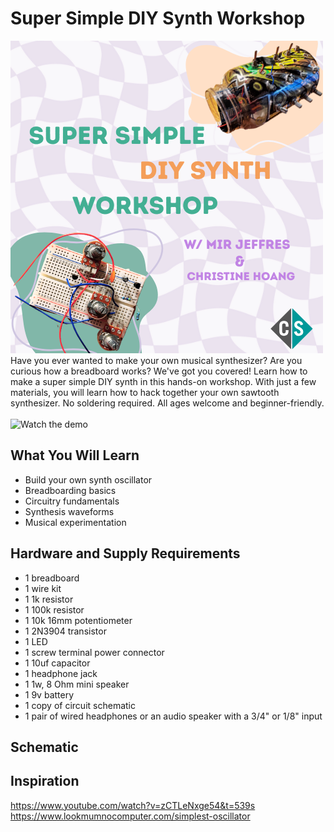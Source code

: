 # Super Simple DIY Synth Workshop
[![Watch the demo](https://github.com/XINEXPORT/Teardown25-DIY-Synth-Workshop/blob/main/DIY-Synth-Flyer.png)](https://youtube.com/shorts/ezmxaq6aThQ?feature=share)</br>
Have you ever wanted to make your own musical synthesizer? Are you curious how a breadboard works? We've got you covered! Learn how to make a super simple DIY synth in this hands-on workshop. With just a few materials, you will learn how to hack together your own sawtooth synthesizer. No soldering required. All ages welcome and beginner-friendly.</br></br>
![Watch the demo](https://youtube.com/shorts/ezmxaq6aThQ?feature=share)</br>

## What You Will Learn
- Build your own synth oscillator
- Breadboarding basics
- Circuitry fundamentals
- Synthesis waveforms
- Musical experimentation

## Hardware and Supply Requirements
- 1 breadboard
- 1 wire kit
- 1  1k resistor
- 1 100k resistor
- 1 10k 16mm potentiometer
- 1 2N3904 transistor
- 1 LED
- 1 screw terminal power connector
- 1 10uf capacitor
- 1 headphone jack
- 1 1w, 8 Ohm mini speaker
- 1 9v battery
- 1 copy of circuit schematic
- 1 pair of wired headphones or an audio speaker with a 3/4" or 1/8" input

## Schematic

## Inspiration
https://www.youtube.com/watch?v=zCTLeNxge54&t=539s </br>
https://www.lookmumnocomputer.com/simplest-oscillator
  




